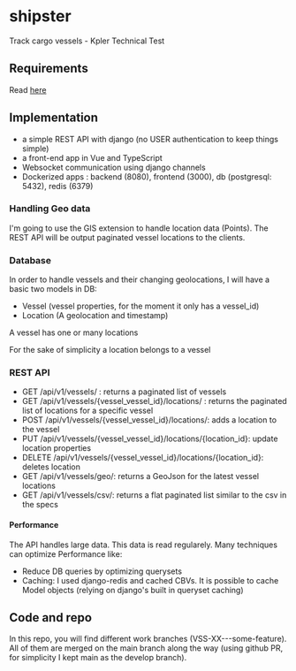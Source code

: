 # shipster
Track cargo vessels - Kpler Technical Test

## Requirements
Read [here](./REQUIREMENTS.md.md)

## Implementation 
* a simple REST API with django (no USER authentication to keep things simple)
* a front-end app in Vue and TypeScript
* Websocket communication using django channels
* Dockerized apps : backend (8080), frontend (3000), db (postgresql: 5432), redis (6379)

### Handling Geo data
I'm going to use the GIS extension to handle location data (Points). The REST API will be output paginated vessel locations to the clients.

### Database
In order to handle vessels and their changing geolocations, I will have a basic two models in DB: 
* Vessel (vessel properties, for the moment it only has a vessel_id)
* Location (A geolocation and timestamp)

A vessel has one or many locations

For the sake of simplicity a location belongs to a vessel

### REST API
* GET /api/v1/vessels/ : returns a paginated list of vessels
* GET /api/v1/vessels/{vessel_vessel_id}/locations/ : returns the paginated list of locations for a specific vessel 
* POST /api/v1/vessels/{vessel_vessel_id}/locations/: adds a location to the vessel
* PUT  /api/v1/vessels/{vessel_vessel_id}/locations/{location_id}: update location properties
* DELETE /api/v1/vessels/{vessel_vessel_id}/locations/{location_id}: deletes location
* GET /api/v1/vessels/geo/: returns a GeoJson for the latest vessel locations
* GET /api/v1/vessels/csv/: returns a flat paginated list similar to the csv in the specs

#### Performance
The API handles large data. This data is read regularely.
Many techniques can optimize Performance like: 

* Reduce DB queries by optimizing querysets
* Caching: I used django-redis and cached CBVs. It is possible to cache Model objects (relying on django's built in queryset caching)


## Code and repo
In this repo, you will find different work branches (VSS-XX---some-feature). All of them are merged on the main branch along the way (using github PR, for simplicity I kept main as the develop branch).
